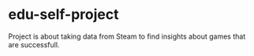 # edu-self-project
Project is about taking data from Steam to find insights about games that are successfull.
